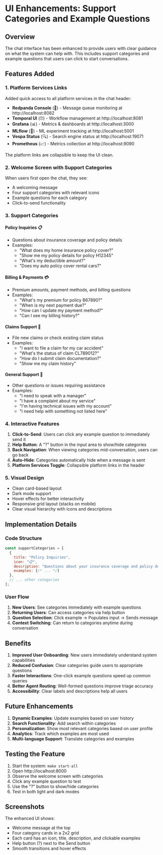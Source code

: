 # UI Enhancements: Support Categories and Example Questions

## Overview

The chat interface has been enhanced to provide users with clear guidance on what the system can help with. This includes support categories and example questions that users can click to start conversations.

## Features Added

### 1. Platform Services Links

Added quick access to all platform services in the chat header:

- **Redpanda Console** (🦜) - Message queue monitoring at http://localhost:8082
- **Temporal UI** (⏰) - Workflow management at http://localhost:8081
- **Grafana** (📊) - Metrics & dashboards at http://localhost:3000
- **MLflow** (🧪) - ML experiment tracking at http://localhost:5001
- **Vespa Status** (🔍) - Search engine status at http://localhost:19071
- **Prometheus** (📈) - Metrics collection at http://localhost:9090

The platform links are collapsible to keep the UI clean.

### 2. Welcome Screen with Support Categories

When users first open the chat, they see:

- A welcoming message
- Four support categories with relevant icons
- Example questions for each category
- Click-to-send functionality

### 3. Support Categories

#### Policy Inquiries 📋

- Questions about insurance coverage and policy details
- Examples:
  - "What does my home insurance policy cover?"
  - "Show me my policy details for policy H12345"
  - "What's my deductible amount?"
  - "Does my auto policy cover rental cars?"

#### Billing & Payments 💳

- Premium amounts, payment methods, and billing questions
- Examples:
  - "What's my premium for policy B67890?"
  - "When is my next payment due?"
  - "How can I update my payment method?"
  - "Can I see my billing history?"

#### Claims Support 🔧

- File new claims or check existing claim status
- Examples:
  - "I want to file a claim for my car accident"
  - "What's the status of claim CL789012?"
  - "How do I submit claim documentation?"
  - "Show me my claim history"

#### General Support 🎫

- Other questions or issues requiring assistance
- Examples:
  - "I need to speak with a manager"
  - "I have a complaint about my service"
  - "I'm having technical issues with my account"
  - "I need help with something not listed here"

### 4. Interactive Features

1. **Click-to-Send**: Users can click any example question to immediately send it
2. **Help Button**: A "?" button in the input area to show/hide categories
3. **Back Navigation**: When viewing categories mid-conversation, users can go back
4. **Auto-Hide**: Categories automatically hide when a message is sent
5. **Platform Services Toggle**: Collapsible platform links in the header

### 5. Visual Design

- Clean card-based layout
- Dark mode support
- Hover effects for better interactivity
- Responsive grid layout (stacks on mobile)
- Clear visual hierarchy with icons and descriptions

## Implementation Details

### Code Structure

```javascript
const supportCategories = [
  {
    title: "Policy Inquiries",
    icon: "📋",
    description: "Questions about your insurance coverage and policy details",
    examples: [/* ... */]
  },
  // ... other categories
];
```

### User Flow

1. **New Users**: See categories immediately with example questions
2. **Returning Users**: Can access categories via help button
3. **Question Selection**: Click example → Populates input → Sends message
4. **Context Switching**: Can return to categories anytime during conversation

## Benefits

1. **Improved User Onboarding**: New users immediately understand system capabilities
2. **Reduced Confusion**: Clear categories guide users to appropriate questions
3. **Faster Interactions**: One-click example questions speed up common queries
4. **Better Agent Routing**: Well-formed questions improve triage accuracy
5. **Accessibility**: Clear labels and descriptions help all users

## Future Enhancements

1. **Dynamic Examples**: Update examples based on user history
2. **Search Functionality**: Add search within categories
3. **Personalization**: Show most relevant categories based on user profile
4. **Analytics**: Track which examples are most used
5. **Multi-language Support**: Translate categories and examples

## Testing the Feature

1. Start the system: `make start-all`
2. Open http://localhost:8000
3. Observe the welcome screen with categories
4. Click any example question to test
5. Use the "?" button to show/hide categories
6. Test in both light and dark modes

## Screenshots

The enhanced UI shows:

- Welcome message at the top
- Four category cards in a 2x2 grid
- Each card has an icon, title, description, and clickable examples
- Help button (?) next to the Send button
- Smooth transitions and hover effects
